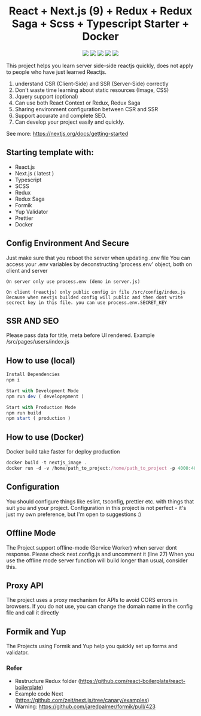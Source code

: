 <h1 align="center">React + Next.js (9) + Redux + Redux Saga + Scss + Typescript Starter + Docker</h1>

<p align="center">
  <a href="https://www.typescriptlang.org/" target="_blank"><img src="https://img.shields.io/badge/Typescript-v3.7.2-blue.svg?logo=TypeScript"></a>
  <a href="https://nextjs.org/" target="_blank"><img src="https://img.shields.io/badge/Next.js-v9.1.1-blueviolet.svg"></a>
  <a href="https://reactjs.org/" target="_blank"><img src="https://img.shields.io/badge/React-v16.5.0-%238DD6F9.svg?logo=React"></a>
  <a href="https://github.com/prettier/prettier" target="_blank"><img src="https://img.shields.io/badge/styled_with-prettier-ff69b4.svg"></a>
  <a href="https://github.com/codica2" target="_blank"><img src="https://img.shields.io/badge/licence-MIT-green.svg" /></a>
</p>

This project helps you learn server side-side reactjs quickly, does not apply to people who have just learned Reactjs.

1. understand CSR (Client-Side) and SSR (Server-Side) correctly
2. Don't waste time learning about static resources (Image, CSS)
3. Jquery support (optional)
4. Can use both React Context or Redux, Redux Saga
5. Sharing environment configuration between CSR and SSR
6. Support accurate and complete SEO.
7. Can develop your project easily and quickly.

See more: https://nextjs.org/docs/getting-started

## Starting template with:
- React.js 
- Next.js ( latest ) 
- Typescript
- SCSS
- Redux
- Redux Saga
- Formik
- Yup Validator
- Prettier
- Docker


## Config Environment And Secure

Just make sure that you reboot the server when updating .env file 
You can access your .env variables by deconstructing 'process.env' object, both on client and server

```
On server only use process.env (demo in server.js)
```

```
On client (reactjs) only public config in file /src/config/index.js
Because when nextjs builded config will public and then dont write secrect key in this file. you can use process.env.SECRET_KEY 
```


## SSR AND SEO

Please pass data for title, meta before UI rendered. 
Example /src/pages/users/index.js

## How to use (local)

```javascript
Install Dependencies
npm i
```

```javascript
Start with Development Mode
npm run dev ( developepment )
```


```javascript
Start with Production Mode
npm run build
npm start ( production )
```

## How to use (Docker)

Docker build take faster for deploy production 

```javascript
docker build -t nextjs_image .
docker run -d -v /home/path_to_project:/home/path_to_project -p 4000:4000 --name nextjs_container nextjs_image
```

## Configuration

You should configure things like eslint, tsconfig, prettier etc. with things that suit you and your project.
Configuration in this project is not perfect - it's just my own preference, but I'm open to suggestions :)

## Offline Mode 

The Project support offline-mode (Service Worker) when server dont response. Please check next.config.js and uncomment it (line 27)
When you use the offline mode server function will build longer than usual, consider this.

## Proxy API

The project uses a proxy mechanism for APIs to avoid CORS errors in browsers. If you do not use, you can change the domain name in the config file and call it directly

## Formik and Yup

The Projects using Formik and Yup help you quickly set up forms and validator.

### Refer
- Restructure Redux folder (https://github.com/react-boilerplate/react-boilerplate)
- Example code Next (https://github.com/zeit/next.js/tree/canary/examples)
- Warning: https://github.com/jaredpalmer/formik/pull/423
